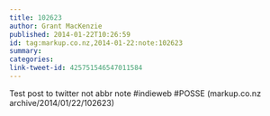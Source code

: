 ```yaml
---
title: 102623
author: Grant MacKenzie
published: 2014-01-22T10:26:59
id: tag:markup.co.nz,2014-01-22:note:102623
summary:
categories:
link-tweet-id: 425751546547011584
---
```


Test post to twitter not abbr note #indieweb #POSSE (markup.co.nz archive/2014/01/22/102623)
